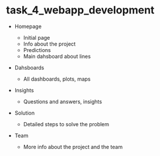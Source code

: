 # task_4_webapp_development

* Homepage
  - Initial page
  - Info about the project
  - Predictions
  - Main dahsboard about lines

* Dahsboards
  - All dashboards, plots, maps

* Insights
  - Questions and answers, insights

* Solution
  - Detailed steps to solve the problem
 
* Team
  - More info about the project and the team
